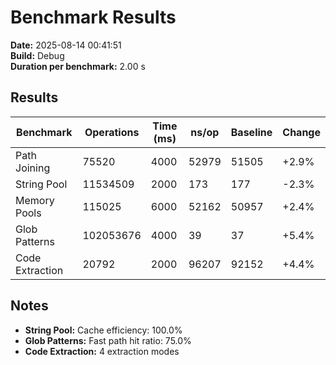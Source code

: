 # Benchmark Results

**Date:** 2025-08-14 00:41:51  
**Build:** Debug  
**Duration per benchmark:** 2.00 s  

## Results

| Benchmark | Operations | Time (ms) | ns/op | Baseline | Change |
|-----------|------------|-----------|-------|----------|--------|
| Path Joining | 75520 | 4000 | 52979 | 51505 | +2.9% |
| String Pool | 11534509 | 2000 | 173 | 177 | -2.3% |
| Memory Pools | 115025 | 6000 | 52162 | 50957 | +2.4% |
| Glob Patterns | 102053676 | 4000 | 39 | 37 | +5.4% |
| Code Extraction | 20792 | 2000 | 96207 | 92152 | +4.4% |

## Notes

- **String Pool:** Cache efficiency: 100.0%
- **Glob Patterns:** Fast path hit ratio: 75.0%
- **Code Extraction:** 4 extraction modes
